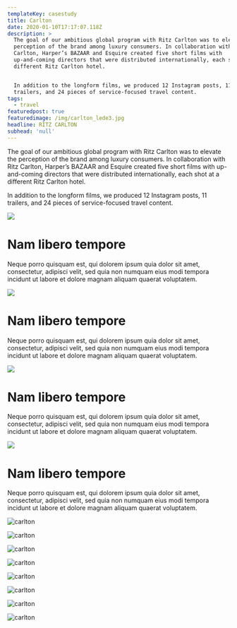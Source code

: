 ```yaml
---
templateKey: casestudy
title: Carlton
date: 2020-01-10T17:17:07.118Z
description: >
  The goal of our ambitious global program with Ritz Carlton was to elevate the
  perception of the brand among luxury consumers. In collaboration with Ritz
  Carlton, Harper’s BAZAAR and Esquire created five short films with
  up-and-coming directors that were distributed internationally, each shot at a
  different Ritz Carlton hotel. 


  In addition to the longform films, we produced 12 Instagram posts, 11
  trailers, and 24 pieces of service-focused travel content. 
tags:
  - travel
featuredpost: true
featuredimage: /img/carlton_lede3.jpg
headline: RITZ CARLTON
subhead: 'null'
---
```

The goal of our ambitious global program with Ritz Carlton was to elevate the perception of the brand among luxury consumers. In collaboration with Ritz Carlton, Harper’s BAZAAR and Esquire created five short films with up-and-coming directors that were distributed internationally, each shot at a different Ritz Carlton hotel.

In addition to the longform films, we produced 12 Instagram posts, 11 trailers, and 24 pieces of service-focused travel content.

![](/img/vid4.jpg)

# **N**am libero tempore

Neque porro quisquam est, qui dolorem ipsum quia dolor sit amet, consectetur, adipisci velit, sed quia non numquam eius modi tempora incidunt ut labore et dolore magnam aliquam quaerat voluptatem.

![](/img/vid3.jpg)

# **N**am libero tempore

Neque porro quisquam est, qui dolorem ipsum quia dolor sit amet, consectetur, adipisci velit, sed quia non numquam eius modi tempora incidunt ut labore et dolore magnam aliquam quaerat voluptatem.

![](/img/vid2.jpg)

# **N**am libero tempore

Neque porro quisquam est, qui dolorem ipsum quia dolor sit amet, consectetur, adipisci velit, sed quia non numquam eius modi tempora incidunt ut labore et dolore magnam aliquam quaerat voluptatem.

![](/img/vid1.jpg)

# **N**am libero tempore

Neque porro quisquam est, qui dolorem ipsum quia dolor sit amet, consectetur, adipisci velit, sed quia non numquam eius modi tempora incidunt ut labore et dolore magnam aliquam quaerat voluptatem.

![carlton](/img/carlton_-layer-2.jpg "1")

![carlton](/img/carlton_layer-3.jpg "2")

![carlton](/img/carlton_layer-4.jpg "3")

![carlton](/img/carlton_layer-5.jpg "4")

![carlton](/img/carlton_layer-6.jpg "5")

![carlton](/img/carlton_layer-7.jpg "6")

![carlton](/img/carlton_layer-8.jpg "7")

![carlton](/img/carlton_layer-9.jpg "8")
